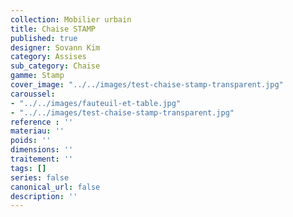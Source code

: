 ```yaml
---
collection: Mobilier urbain
title: Chaise STAMP
published: true
designer: Sovann Kim
category: Assises
sub_category: Chaise
gamme: Stamp
cover_image: "../../images/test-chaise-stamp-transparent.jpg"
caroussel:
- "../../images/fauteuil-et-table.jpg"
- "../../images/test-chaise-stamp-transparent.jpg"
reference : ''
materiau: ''
poids: ''
dimensions: ''
traitement: ''
tags: []
series: false
canonical_url: false
description: ''
---
```

